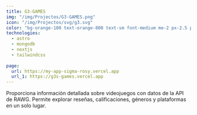 ```yaml
---
title: G3-GAMES
img: "/img/Projectos/G3-GAMES.png"
icon: "/img/Projectos/svg/g3.svg"
color: "bg-orange-100 text-orange-800 text-sm font-medium me-2 px-2.5 py-0.5 rounded dark:bg-orange-900 dark:text-orange-300"
technologies:
  - astro
  - mongodb
  - nextjs
  - tailwindcss
  
page:
  url: https://my-app-sigma-rosy.vercel.app
  url_1: https://g3s-games.vercel.app
---
```


Proporciona información detallada sobre videojuegos con datos de la API de RAWG. Permite explorar reseñas, calificaciones, géneros y plataformas en un solo lugar.

<!-- puedes consultar informacion sobre diferentes videojuegos ademas de iniciar sesion comentar,puntuar y hasta dar likes dentro de cada juego -->
